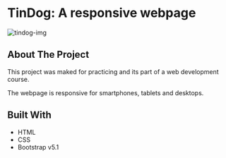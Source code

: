 # TinDog: A responsive webpage

![tindog-img](https://user-images.githubusercontent.com/85373056/189779665-b0e92ba5-9ee3-48d5-9337-c2f06fdb6392.png)

## About The Project

This project was maked for practicing and its part of a web development course.

The webpage is responsive for smartphones, tablets and desktops.

## Built With

- HTML
- CSS
- Bootstrap v5.1
